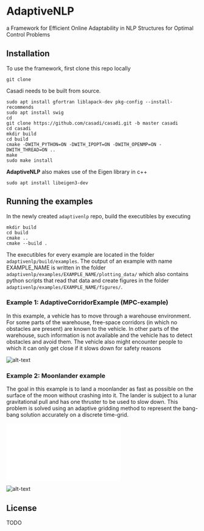 # AdaptiveNLP
a Framework for Efficient Online Adaptability in NLP
Structures for Optimal Control Problems


## Installation
To use the framework, first clone this repo locally
```
git clone
```



Casadi needs to be built from source.
```
sudo apt install gfortran liblapack-dev pkg-config --install-recommends
sudo apt install swig
cd
git clone https://github.com/casadi/casadi.git -b master casadi
cd casadi
mkdir build
cd build
cmake -DWITH_PYTHON=ON -DWITH_IPOPT=ON -DWITH_OPENMP=ON -DWITH_THREAD=ON ..
make
sudo make install
```

**AdaptiveNLP** also makes use of the Eigen library in c++
```
sudo apt install libeigen3-dev
```

## Running the examples
In the newly created `adaptivenlp` repo, build the executibles by executing
```
mkdir build
cd build
cmake ..
cmake --build .
```
The executibles for every example are located in the folder `adaptivenlp/build/examples`. The output of an example with name EXAMPLE_NAME is written in the folder `adaptivenlp/examples/EXAMPLE_NAME/plotting_data/` which also contains python scripts that read that data and create figures in the folder `adaptivenlp/examples/EXAMPLE_NAME/figures/`.

### Example 1: AdaptiveCorridorExample (MPC-example)
In this example, a vehicle has to move through a warehouse
environment. For some parts of the warehouse, free-space
corridors (in which no obstacles are present) are known to the
vehicle. In other parts of the warehouse, such information is
not available and the vehicle has to detect obstacles and avoid
them. The vehicle also might encounter people to which it
can only get close if it slows down for safety reasons

![alt-text](adaptivenlp/examples/adaptiveCorridorExample/figures/animation/animation.gif)

### Example 2: Moonlander example
The goal in this example is to land a moonlander as fast
as possible on the surface of the moon without crashing into
it. The lander is subject to a lunar gravitational pull and has one thruster to be used to slow down. This problem is solved using an adaptive gridding method to represent the bang-bang solution accurately on a discrete time-grid.

![alt-text](adaptivenlp/examples/moonlanderExample/figures/controls.pdf)

![alt-text](adaptivenlp/examples/moonlanderExample/figures/sparsities/animation_jac_adaptive.gif)

## License
TODO

